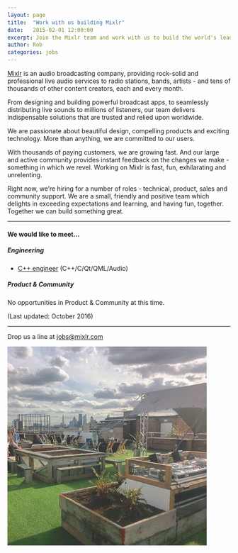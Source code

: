 ```yaml
---
layout: page
title:  "Work with us building Mixlr"
date:   2015-02-01 12:00:00
excerpt: Join the Mixlr team and work with us to build the world's leading audio broadcasting service. Find out more.
author: Rob
categories: jobs
---
```


[Mixlr](http://mixlr.com) is an audio broadcasting company, providing rock-solid and professional live audio services to radio stations, bands, artists - and tens of thousands of other content creators, each and every month.

From designing and building powerful broadcast apps, to seamlessly distributing live sounds to millions of listeners, our team delivers indispensable solutions that are trusted and relied upon worldwide.

We are passionate about beautiful design, compelling products and exciting technology. More than anything, we are committed to our users.

With thousands of paying customers, we are growing fast. And our large and active community provides instant feedback on the changes we make - something in which we revel. Working on Mixlr is fast, fun, exhilarating and unrelenting.

Right now, we’re hiring for a number of roles - technical, product, sales and community support. We are a small, friendly and positive team which delights in exceeding expectations and learning, and having fun, together. Together we can build something great.

---

#### We would like to meet...

##### Engineering

* [C++ engineer](/jobs/cpp.html) (C++/C/Qt/QML/Audio)

##### Product & Community

No opportunities in Product & Community at this time.

(Last updated: October 2016)

---

Drop us a line at [jobs@mixlr.com](mailto:jobs@mixlr.com)

![Netil360 roof terrace](/images/netil360.png)
